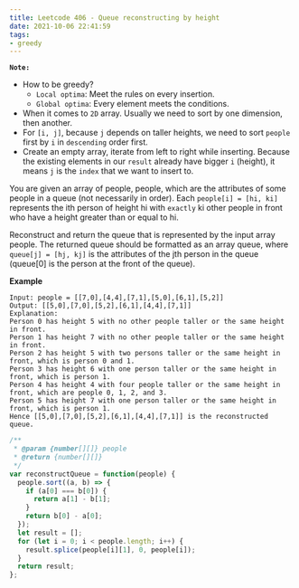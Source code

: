 ```yaml
---
title: Leetcode 406 - Queue reconstructing by height
date: 2021-10-06 22:41:59
tags:
- greedy
---
```

**`Note:`**
- How to be greedy? 
  - `Local optima`: Meet the rules on every insertion.
  - `Global optima`: Every element meets the conditions.
- When it comes to `2D` array. Usually we need to sort by one dimension, then another.
- For `[i, j]`, because `j` depends on taller heights, we need to sort `people` first by `i` in `descending` order first.
- Create an empty array, iterate from left to right while inserting. Because the existing elements in our `result` already have bigger `i` (height), it means `j` is the `index` that we want to insert to.

You are given an array of people, people, which are the attributes of some people in a queue (not necessarily in order). Each `people[i] = [hi, ki]` represents the ith person of height hi with `exactly` ki other people in front who have a height greater than or equal to hi.

Reconstruct and return the queue that is represented by the input array people. The returned queue should be formatted as an array queue, where `queue[j] = [hj, kj]` is the attributes of the jth person in the queue (queue[0] is the person at the front of the queue).

**Example**
```
Input: people = [[7,0],[4,4],[7,1],[5,0],[6,1],[5,2]]
Output: [[5,0],[7,0],[5,2],[6,1],[4,4],[7,1]]
Explanation:
Person 0 has height 5 with no other people taller or the same height in front.
Person 1 has height 7 with no other people taller or the same height in front.
Person 2 has height 5 with two persons taller or the same height in front, which is person 0 and 1.
Person 3 has height 6 with one person taller or the same height in front, which is person 1.
Person 4 has height 4 with four people taller or the same height in front, which are people 0, 1, 2, and 3.
Person 5 has height 7 with one person taller or the same height in front, which is person 1.
Hence [[5,0],[7,0],[5,2],[6,1],[4,4],[7,1]] is the reconstructed queue.
```

```javascript
/**
 * @param {number[][]} people
 * @return {number[][]}
 */
var reconstructQueue = function(people) {
  people.sort((a, b) => {
    if (a[0] === b[0]) {
      return a[1] - b[1];
    }
    return b[0] - a[0];
  });
  let result = [];
  for (let i = 0; i < people.length; i++) {
    result.splice(people[i][1], 0, people[i]);
  }
  return result;
}; 
```